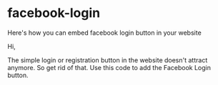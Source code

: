 # facebook-login
Here's how you can embed facebook login button in your website

Hi,

The simple login or registration button in the website doesn't attract anymore.
So get rid of that. Use this code to add the Facebook Login button.
